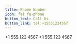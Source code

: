 ```yaml
---
title: Phone Number
icon: fal fa-phone
button_text: Call Us
button_link: tel:+15551234567
---
```


+1 555 123 4567
+1 555 123 4567
